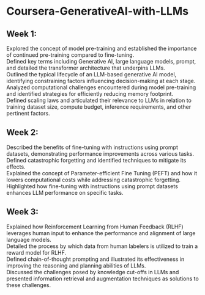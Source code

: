 # Coursera-GenerativeAI-with-LLMs

## Week 1:

Explored the concept of model pre-training and established the importance of continued pre-training compared to fine-tuning.\
Defined key terms including Generative AI, large language models, prompt, and detailed the transformer architecture that underpins LLMs.\
Outlined the typical lifecycle of an LLM-based generative AI model, identifying constraining factors influencing decision-making at each stage.\
Analyzed computational challenges encountered during model pre-training and identified strategies for efficiently reducing memory footprint.\
Defined scaling laws and articulated their relevance to LLMs in relation to training dataset size, compute budget, inference requirements, and other pertinent factors.


## Week 2:

Described the benefits of fine-tuning with instructions using prompt datasets, demonstrating performance improvements across various tasks.\
Defined catastrophic forgetting and identified techniques to mitigate its effects.\
Explained the concept of Parameter-efficient Fine Tuning (PEFT) and how it lowers computational costs while addressing catastrophic forgetting.\
Highlighted how fine-tuning with instructions using prompt datasets enhances LLM performance on specific tasks.


## Week 3:

Explained how Reinforcement Learning from Human Feedback (RLHF) leverages human input to enhance the performance and alignment of large language models.\
Detailed the process by which data from human labelers is utilized to train a reward model for RLHF.\
Defined chain-of-thought prompting and illustrated its effectiveness in improving the reasoning and planning abilities of LLMs.\
Discussed the challenges posed by knowledge cut-offs in LLMs and presented information retrieval and augmentation techniques as solutions to these challenges.
